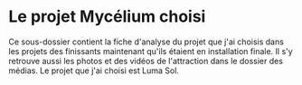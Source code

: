# Le projet Mycélium choisi
Ce sous-dossier contient la fiche d'analyse du projet que j'ai choisis dans les projets des finissants maintenant qu'ils étaient en installation finale. Il s'y retrouve aussi les photos et des vidéos de l'attraction dans le dossier des médias. Le projet que j'ai choisi est Luma Sol. 
